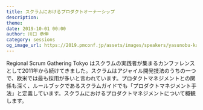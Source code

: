 ```yaml
---
title: スクラムにおけるプロダクトオーナーシップ
description: 
theme: 
date: 2019-10-01 00:00
author: 川口 恭伸
category: sessions
og_image_url: https://2019.pmconf.jp/assets/images/speakers/yasunobu-kawaguchi.png
---
```


Regional Scrum Gathering Tokyo はスクラムの実践者が集まるカンファレンスとして2011年から続けてきました。スクラムはアジャイル開発技法のうちの一つで、欧米では最も採用が多いと言われています。プロダクトマネジメントとの関係も深く、ルールブックであるスクラムガイドでも「プロダクトマネジメント手法」と定義しています。スクラムにおけるプロダクトマネジメントについて概観します。